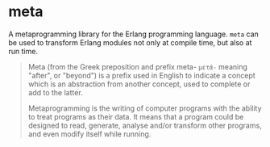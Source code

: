 meta
====

A metaprogramming library for the Erlang programming language. `meta` can be used to
transform Erlang modules not only at compile time, but also at run time.

> Meta (from the Greek preposition and prefix meta- `μετά-` meaning "after", or "beyond")
> is a prefix used in English to indicate a concept which is an abstraction from another
> concept, used to complete or add to the latter.
>
> Metaprogramming is the writing of computer programs with the ability to treat
> programs as their data. It means that a program could be designed to read, generate,
> analyse and/or transform other programs, and even modify itself while running.
